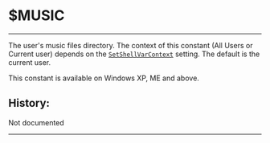 # $MUSIC

---

The user's music files directory. The context of this constant (All Users or Current user) depends on the [`SetShellVarContext`][1] setting. The default is the current user.

This constant is available on Windows XP, ME and above.

## History:

Not documented

---

[1]: ../Reference/SetShellVarContext.md